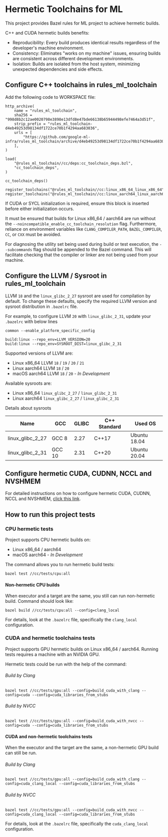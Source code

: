 # Hermetic Toolchains for ML

This project provides Bazel rules for ML project to achieve hermetic builds.

C++ and CUDA hermetic builds benefits:
* Reproducibility: Every build produces identical results regardless of the developer's machine environment.
* Consistency: Eliminates "works on my machine" issues, ensuring builds are consistent across different development environments.
* Isolation: Builds are isolated from the host system, minimizing unexpected dependencies and side effects.

<!--
C++ cross-platform builds benefits:
* Single Source of Truth: Develop and maintain a single codebase that can be built for various target platforms (e.g., Linux, macOS).
* Efficiency: Streamlines the build and release process for multiple platforms.
-->

## Configure C++ toolchains in rules_ml_toolchain

Add the following code to WORKSPACE file:

```
http_archive(
    name = "rules_ml_toolchain",
    sha256 = "998d8b2c12ae0020798e3898e13dfd8e47bde66138b65944498efe7464a3d51f",
    strip_prefix = "rules_ml_toolchain-d4eb49253d98134df1722ce70b1f4294aa683036",
    urls = [
        "https://github.com/google-ml-infra/rules_ml_toolchain/archive/d4eb49253d98134df1722ce70b1f4294aa683036.tar.gz",
    ],
)

load(
    "@rules_ml_toolchain//cc/deps:cc_toolchain_deps.bzl",
    "cc_toolchain_deps",
)

cc_toolchain_deps()

register_toolchains("@rules_ml_toolchain//cc:linux_x86_64_linux_x86_64")
register_toolchains("@rules_ml_toolchain//cc:linux_aarch64_linux_aarch64")
```

If CUDA or SYCL initialization is required, ensure this block is inserted before either initialization occurs.

It must be ensured that builds for Linux x86_64 / aarch64 are run without the `--noincompatible_enable_cc_toolchain_resolution`
flag. Furthermore, reliance on environment variables like `CLANG_COMPILER_PATH`, `BAZEL_COMPILER`, `CC`, or `CXX`
must be avoided.

For diagnosing the utility set being used during build or test execution, the `--subcommands` flag should be appended
to the Bazel command. This will facilitate checking that the compiler or linker are not being used from your machine.

## Configure the LLVM / Sysroot in rules_ml_toolchain

LLVM `18` and the `linux_glibc_2_27` sysroot are used for compilation by default.
To change these defaults, specify the required LLVM version and sysroot distribution in `.bazelrc` file.

For example, to configure LLVM `20` with `linux_glibc_2_31`, update your `.bazelrc` with below lines
```
common --enable_platform_specific_config

build:linux --repo_env=LLVM_VERSION=20
build:linux --repo_env=SYSROOT_DIST=linux_glibc_2_31
```

Supported versions of LLVM are:
* Linux x86_64 LLVM `18` / `19` / `20` / `21`
* Linux aarch64 LLVM `18` / `20`
* macOS aarch64 LLVM `18` / `20` - *In Development*

Available sysroots are:
* Linux x86_64 `linux_glibc_2_27` / `linux_glibc_2_31`
* Linux aarch64 `linux_glibc_2_27` / `linux_glibc_2_31`

Details about sysroots

| Name             | GCC | GLIBC | C++ Standard | Used OS |
|------------------|---|---|--------------|---------|
| linux_glibc_2_27 | GCC 8 | 2.27 | C++17        | Ubuntu 18.04 |
| linux_glibc_2_31 | GCC 10 | 2.31 | C++20        | Ubuntu 20.04 |

## Configure hermetic CUDA, CUDNN, NCCL and NVSHMEM
For detailed instructions on how to configure hermetic CUDA, CUDNN, NCCL and NVSHMEM, [click this link](gpu/).

## How to run this project tests
### CPU hermetic tests
Project supports CPU hermetic builds on:
* Linux x86_64 / aarch64
* macOS aarch64 - *In Development*

The command allows you to run hermetic build tests:

`bazel test //cc/tests/cpu:all`

#### Non-hermetic CPU builds
When executor and a target are the same, you still can run non-hermetic build. Command should look like:

`bazel build //cc/tests/cpu:all --config=clang_local`

For details, look at the `.bazelrc` file, specifically the `clang_local` configuration.

### CUDA and hermetic toolchains tests
Project supports GPU hermetic builds on Linux x86_64 / aarch64. Running tests requires a machine with an NVIDIA GPU.

Hermetic tests could be run with the help of the command:
###### Build by Clang
`bazel test //cc/tests/gpu:all --config=build_cuda_with_clang --config=cuda --config=cuda_libraries_from_stubs`

###### Build by NVCC
`bazel test //cc/tests/gpu:all --config=build_cuda_with_nvcc --config=cuda --config=cuda_libraries_from_stubs`

#### CUDA and non-hermetic toolchains tests
When the executor and the target are the same, a non-hermetic GPU build can still be run.

###### Build by Clang
`bazel test //cc/tests/gpu:all --config=build_cuda_with_clang --config=cuda_clang_local --config=cuda_libraries_from_stubs`

###### Build by NVCC
`bazel test //cc/tests/gpu:all --config=build_cuda_with_nvcc --config=cuda_clang_local --config=cuda_libraries_from_stubs`

For details, look at the `.bazelrc` file, specifically the `cuda_clang_local` configuration.

<!--
### Cross-platform builds
Project supports cross-platform builds only on Linux x86_64 executor 
and allows build for such targets:
* Linux aarch64
* macOS aarch64

#### Build for Linux aarch64
`bazel build //cc/tests/cpu/... --platforms=//common:linux_aarch64`

#### Build for macOS aarch64
[Prepare SDK](cc/sysroots/darwin_aarch64/README.md) before run the following command.

`bazel build //cc/tests/cpu/... --platforms=//common:macos_aarch64`
-->